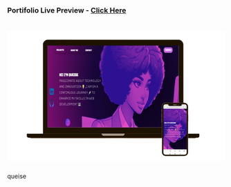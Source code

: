 ### **Portifolio** Live Preview - [Click Here](https://qcarvalhooliveira.github.io/portfolio/)

<h1 align="center">
  <img src="https://github.com/Qcarvalhooliveira/portfolio/blob/main/image/Mockup.png" alt="Mockup">
</h1>

queise